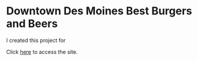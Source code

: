 # Downtown Des Moines Best Burgers and Beers

I created this project for 

Click <a href="https://vashabrim.github.io/project6/">here</a> to access the site.





